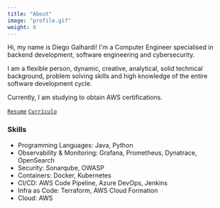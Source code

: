 ```yaml
---
title: "About"
image: "profile.gif"
weight: 8
---
```


Hi, my name is Diego Galhardi! I'm a Computer Engineer specialised in backend development, software engineering and cybersecurity.

I am a flexible person, dynamic, creative, analytical, solid technical background, problem solving skills and high knowledge of the entire software development cycle.

Currently, I am studying to obtain AWS certifications.

[`Resume`](https://drive.google.com/file/d/abcd/view?usp=sharing) [`Currículo`](https://drive.google.com/file/d/abcd/view?usp=sharing)

### Skills

* Programming Languages: Java, Python
* Observability & Monitoring: Grafana, Prometheus, Dynatrace, OpenSearch
* Security: Sonarqube, OWASP
* Containers: Docker, Kubernetes
* CI/CD: AWS Code Pipeline, Azure DevOps, Jenkins
* Infra as Code: Terraform, AWS Cloud Formation
* Cloud: AWS

